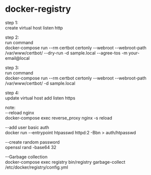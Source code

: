 # docker-registry

step 1:<br>
create virtual host listen http

step 2:<br>
run command<br>
docker-compose run --rm  certbot certonly --webroot --webroot-path /var/www/certbot/ --dry-run -d sample.local --agree-tos -m your-email@local

step 3:<br>
run command<br>
docker-compose run --rm  certbot certonly --webroot --webroot-path /var/www/certbot/ -d sample.local

step 4:<br>
update virtual host add listen https

note:<br>
--reload nginx<br>
docker-compose exec reverse_proxy nginx -s reload

--add user basic auth<br>
docker run --entrypoint htpasswd httpd:2 -Bbn <user> <pass> > auth/htpasswd

--create random password<br>
openssl rand -base64 32

--Garbage collection<br>
docker-compose exec registry bin/registry garbage-collect /etc/docker/registry/config.yml